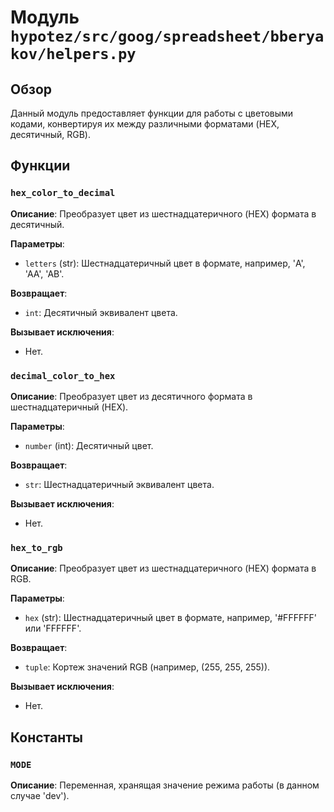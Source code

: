 # Модуль `hypotez/src/goog/spreadsheet/bberyakov/helpers.py`

## Обзор

Данный модуль предоставляет функции для работы с цветовыми кодами, конвертируя их между различными форматами (HEX, десятичный, RGB).

## Функции

### `hex_color_to_decimal`

**Описание**: Преобразует цвет из шестнадцатеричного (HEX) формата в десятичный.

**Параметры**:
- `letters` (str): Шестнадцатеричный цвет в формате, например, 'A', 'AA', 'AB'.

**Возвращает**:
- `int`: Десятичный эквивалент цвета.

**Вызывает исключения**:
- Нет.


### `decimal_color_to_hex`

**Описание**: Преобразует цвет из десятичного формата в шестнадцатеричный (HEX).

**Параметры**:
- `number` (int): Десятичный цвет.

**Возвращает**:
- `str`: Шестнадцатеричный эквивалент цвета.

**Вызывает исключения**:
- Нет.


### `hex_to_rgb`

**Описание**: Преобразует цвет из шестнадцатеричного (HEX) формата в RGB.

**Параметры**:
- `hex` (str): Шестнадцатеричный цвет в формате, например, '#FFFFFF' или 'FFFFFF'.

**Возвращает**:
- `tuple`: Кортеж значений RGB (например, (255, 255, 255)).

**Вызывает исключения**:
- Нет.


## Константы

### `MODE`

**Описание**:  Переменная, хранящая значение режима работы (в данном случае 'dev').

```